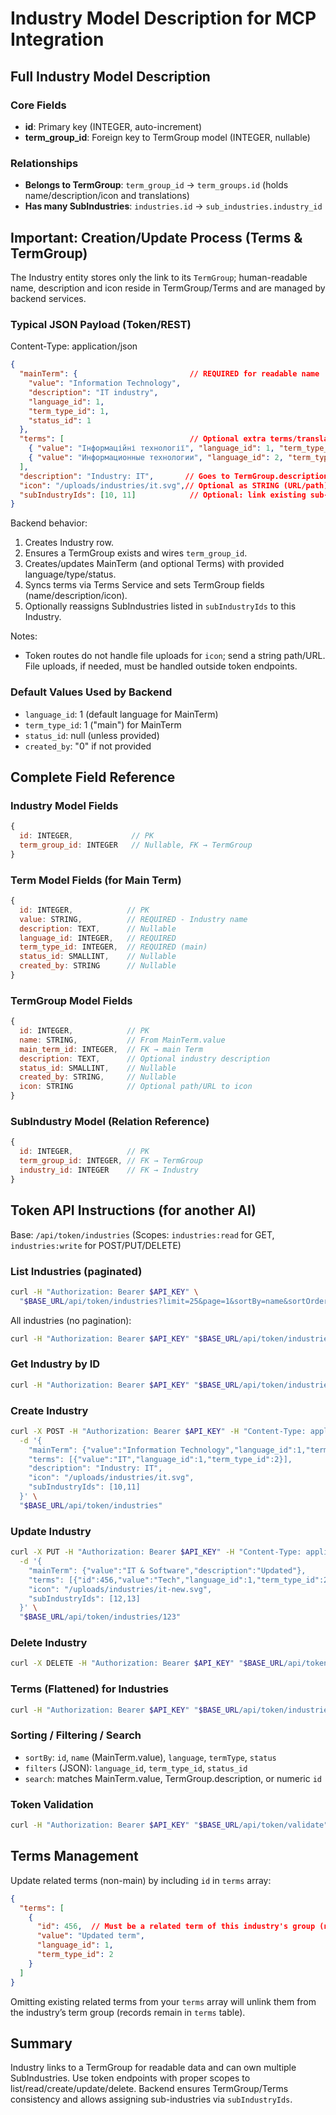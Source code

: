 # Industry Model Description for MCP Integration

## Full Industry Model Description

### Core Fields
- **id**: Primary key (INTEGER, auto-increment)
- **term_group_id**: Foreign key to TermGroup model (INTEGER, nullable)

### Relationships
- **Belongs to TermGroup**: `term_group_id` → `term_groups.id` (holds name/description/icon and translations)
- **Has many SubIndustries**: `industries.id` → `sub_industries.industry_id`

## Important: Creation/Update Process (Terms & TermGroup)

The Industry entity stores only the link to its `TermGroup`; human-readable name, description and icon reside in TermGroup/Terms and are managed by backend services.

### Typical JSON Payload (Token/REST)
Content-Type: application/json
```json
{
  "mainTerm": {                         // REQUIRED for readable name
    "value": "Information Technology",
    "description": "IT industry",
    "language_id": 1,
    "term_type_id": 1,
    "status_id": 1
  },
  "terms": [                            // Optional extra terms/translations
    { "value": "Інформаційні технології", "language_id": 1, "term_type_id": 2 },
    { "value": "Информационные технологии", "language_id": 2, "term_type_id": 2 }
  ],
  "description": "Industry: IT",       // Goes to TermGroup.description
  "icon": "/uploads/industries/it.svg",// Optional as STRING (URL/path)
  "subIndustryIds": [10, 11]            // Optional: link existing sub-industries to this industry
}
```

Backend behavior:
1. Creates Industry row.
2. Ensures a TermGroup exists and wires `term_group_id`.
3. Creates/updates MainTerm (and optional Terms) with provided language/type/status.
4. Syncs terms via Terms Service and sets TermGroup fields (name/description/icon).
5. Optionally reassigns SubIndustries listed in `subIndustryIds` to this Industry.

Notes:
- Token routes do not handle file uploads for `icon`; send a string path/URL. File uploads, if needed, must be handled outside token endpoints.

### Default Values Used by Backend
- `language_id`: 1 (default language for MainTerm)
- `term_type_id`: 1 ("main") for MainTerm
- `status_id`: null (unless provided)
- `created_by`: "0" if not provided

## Complete Field Reference

### Industry Model Fields
```javascript
{
  id: INTEGER,             // PK
  term_group_id: INTEGER   // Nullable, FK → TermGroup
}
```

### Term Model Fields (for Main Term)
```javascript
{
  id: INTEGER,            // PK
  value: STRING,          // REQUIRED - Industry name
  description: TEXT,      // Nullable
  language_id: INTEGER,   // REQUIRED
  term_type_id: INTEGER,  // REQUIRED (main)
  status_id: SMALLINT,    // Nullable
  created_by: STRING      // Nullable
}
```

### TermGroup Model Fields
```javascript
{
  id: INTEGER,            // PK
  name: STRING,           // From MainTerm.value
  main_term_id: INTEGER,  // FK → main Term
  description: TEXT,      // Optional industry description
  status_id: SMALLINT,    // Nullable
  created_by: STRING,     // Nullable
  icon: STRING            // Optional path/URL to icon
}
```

### SubIndustry Model (Relation Reference)
```javascript
{
  id: INTEGER,            // PK
  term_group_id: INTEGER, // FK → TermGroup
  industry_id: INTEGER    // FK → Industry
}
```

## Token API Instructions (for another AI)

Base: `/api/token/industries` (Scopes: `industries:read` for GET, `industries:write` for POST/PUT/DELETE)

### List Industries (paginated)
```bash
curl -H "Authorization: Bearer $API_KEY" \
  "$BASE_URL/api/token/industries?limit=25&page=1&sortBy=name&sortOrder=asc&search=tech&filters={\"language_id\":1}"
```

All industries (no pagination):
```bash
curl -H "Authorization: Bearer $API_KEY" "$BASE_URL/api/token/industries?all=true"
```

### Get Industry by ID
```bash
curl -H "Authorization: Bearer $API_KEY" "$BASE_URL/api/token/industries/123"
```

### Create Industry
```bash
curl -X POST -H "Authorization: Bearer $API_KEY" -H "Content-Type: application/json" \
  -d '{
    "mainTerm": {"value":"Information Technology","language_id":1,"term_type_id":1},
    "terms": [{"value":"IT","language_id":1,"term_type_id":2}],
    "description": "Industry: IT",
    "icon": "/uploads/industries/it.svg",
    "subIndustryIds": [10,11]
  }' \
  "$BASE_URL/api/token/industries"
```

### Update Industry
```bash
curl -X PUT -H "Authorization: Bearer $API_KEY" -H "Content-Type: application/json" \
  -d '{
    "mainTerm": {"value":"IT & Software","description":"Updated"},
    "terms": [{"id":456,"value":"Tech","language_id":1,"term_type_id":2}],
    "icon": "/uploads/industries/it-new.svg",
    "subIndustryIds": [12,13]
  }' \
  "$BASE_URL/api/token/industries/123"
```

### Delete Industry
```bash
curl -X DELETE -H "Authorization: Bearer $API_KEY" "$BASE_URL/api/token/industries/123"
```

### Terms (Flattened) for Industries
```bash
curl -H "Authorization: Bearer $API_KEY" "$BASE_URL/api/token/industries/terms/all?limit=50&page=1&sortBy=industryName"
```

### Sorting / Filtering / Search
- `sortBy`: `id`, `name` (MainTerm.value), `language`, `termType`, `status`
- `filters` (JSON): `language_id`, `term_type_id`, `status_id`
- `search`: matches MainTerm.value, TermGroup.description, or numeric `id`

### Token Validation
```bash
curl -H "Authorization: Bearer $API_KEY" "$BASE_URL/api/token/validate"
```

## Terms Management
Update related terms (non-main) by including `id` in `terms` array:
```json
{
  "terms": [
    {
      "id": 456,  // Must be a related term of this industry's group (not main)
      "value": "Updated term",
      "language_id": 1,
      "term_type_id": 2
    }
  ]
}
```
Omitting existing related terms from your `terms` array will unlink them from the industry’s term group (records remain in `terms` table).

## Summary

Industry links to a TermGroup for readable data and can own multiple SubIndustries. Use token endpoints with proper scopes to list/read/create/update/delete. Backend ensures TermGroup/Terms consistency and allows assigning sub-industries via `subIndustryIds`.
